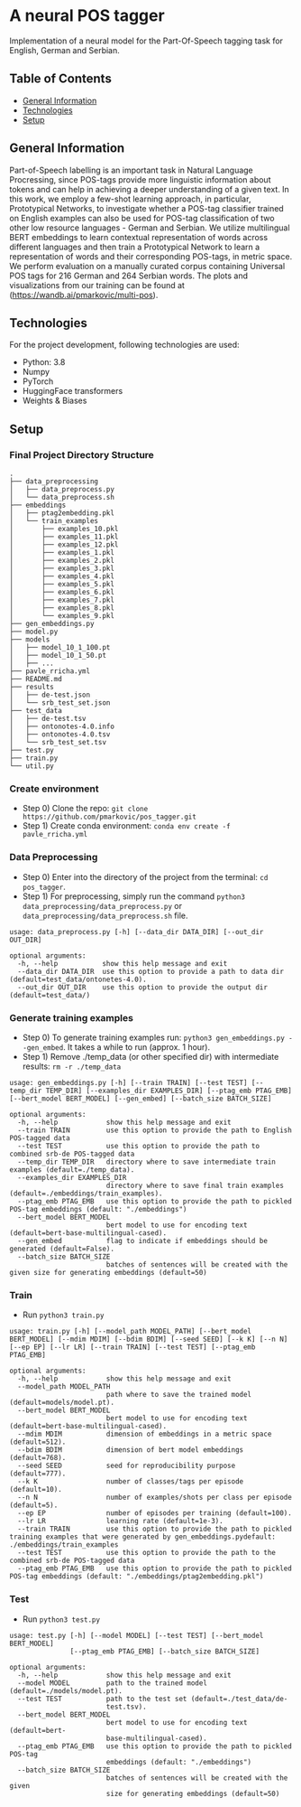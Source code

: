 # A neural POS tagger
Implementation of a neural model for the Part-Of-Speech tagging task for English, German and Serbian.

## Table of Contents
* [General Information](#General-info)
* [Technologies](#Technologies)
* [Setup](#Setup)

## General Information
Part-of-Speech labelling is an important task in Natural Language Procressing, since POS-tags provide more linguistic information about tokens and can help in achieving a deeper understanding of a given text. In this work, we employ a few-shot learning approach, in particular, Prototypical Networks, to investigate whether a POS-tag classifier trained on English examples can also be used for POS-tag classification of two other low resource languages - German and Serbian. We utilize multilingual BERT embeddings to learn contextual representation of words across different languages and then train a Prototypical Network to learn a representation of words and their corresponding POS-tags, in metric space. We perform evaluation on a manually curated corpus containing Universal POS tags for 216 German and 264 Serbian words.
The plots and visualizations from our training can be found at (https://wandb.ai/pmarkovic/multi-pos).

## Technologies
For the project development, following technologies are used:
- Python: 3.8
- Numpy
- PyTorch
- HuggingFace transformers
- Weights & Biases

## Setup

### Final Project Directory Structure  
```
.
├── data_preprocessing
│   ├── data_preprocess.py
│   └── data_preprocess.sh
├── embeddings
│   ├── ptag2embedding.pkl
│   └── train_examples
│       ├── examples_10.pkl
│       ├── examples_11.pkl
│       ├── examples_12.pkl
│       ├── examples_1.pkl
│       ├── examples_2.pkl
│       ├── examples_3.pkl
│       ├── examples_4.pkl
│       ├── examples_5.pkl
│       ├── examples_6.pkl
│       ├── examples_7.pkl
│       ├── examples_8.pkl
│       └── examples_9.pkl
├── gen_embeddings.py
├── model.py
├── models
│   ├── model_10_1_100.pt
│   ├── model_10_1_50.pt
│   ├── ...
├── pavle_rricha.yml
├── README.md
├── results
│   ├── de-test.json
│   └── srb_test_set.json
├── test_data
│   ├── de-test.tsv
│   ├── ontonotes-4.0.info
│   ├── ontonotes-4.0.tsv
│   └── srb_test_set.tsv
├── test.py
├── train.py
└── util.py

```

### Create environment
- Step 0) Clone the repo: `git clone https://github.com/pmarkovic/pos_tagger.git`
- Step 1) Create conda environment: `conda env create -f pavle_rricha.yml`

### Data Preprocessing 
- Step 0) Enter into the directory of the project from the terminal: `cd pos_tagger`.     
- Step 1) For preprocessing, simply run the command `python3 data_preprocessing/data_preprocess.py` or `data_preprocessing/data_preprocess.sh` file. 
```
usage: data_preprocess.py [-h] [--data_dir DATA_DIR] [--out_dir OUT_DIR]

optional arguments:
  -h, --help           show this help message and exit
  --data_dir DATA_DIR  use this option to provide a path to data dir (default=test_data/ontonetes-4.0).
  --out_dir OUT_DIR    use this option to provide the output dir (default=test_data/)
```
### Generate training examples
- Step 0) To generate training examples run: `python3 gen_embeddings.py --gen_embed`. It takes a while to run (approx. 1 hour).
- Step 1) Remove ./temp_data (or other specified dir) with intermediate results: `rm -r ./temp_data`
```
usage: gen_embeddings.py [-h] [--train TRAIN] [--test TEST] [--temp_dir TEMP_DIR] [--examples_dir EXAMPLES_DIR] [--ptag_emb PTAG_EMB] [--bert_model BERT_MODEL] [--gen_embed] [--batch_size BATCH_SIZE]

optional arguments:
  -h, --help            show this help message and exit
  --train TRAIN         use this option to provide the path to English POS-tagged data
  --test TEST           use this option to provide the path to combined srb-de POS-tagged data
  --temp_dir TEMP_DIR   directory where to save intermediate train examples (default=./temp_data).
  --examples_dir EXAMPLES_DIR
                        directory where to save final train examples (default=./embeddings/train_examples).
  --ptag_emb PTAG_EMB   use this option to provide the path to pickled POS-tag embeddings (default: "./embeddings")
  --bert_model BERT_MODEL
                        bert model to use for encoding text (default=bert-base-multilingual-cased).
  --gen_embed           flag to indicate if embeddings should be generated (default=False).
  --batch_size BATCH_SIZE
                        batches of sentences will be created with the given size for generating embeddings (default=50)

```

### Train 
-  Run `python3 train.py`
```
usage: train.py [-h] [--model_path MODEL_PATH] [--bert_model BERT_MODEL] [--mdim MDIM] [--bdim BDIM] [--seed SEED] [--k K] [--n N] [--ep EP] [--lr LR] [--train TRAIN] [--test TEST] [--ptag_emb PTAG_EMB]

optional arguments:
  -h, --help            show this help message and exit
  --model_path MODEL_PATH
                        path where to save the trained model (default=models/model.pt).
  --bert_model BERT_MODEL
                        bert model to use for encoding text (default=bert-base-multilingual-cased).
  --mdim MDIM           dimension of embeddings in a metric space (default=512).
  --bdim BDIM           dimension of bert model embeddings (default=768).
  --seed SEED           seed for reproducibility purpose (default=777).
  --k K                 number of classes/tags per episode (default=10).
  --n N                 number of examples/shots per class per episode (default=5).
  --ep EP               number of episodes per training (default=100).
  --lr LR               learning rate (default=1e-3).
  --train TRAIN         use this option to provide the path to pickled training examples that were generated by gen_embeddings.pydefault: ./embeddings/train_examples
  --test TEST           use this option to provide the path to the combined srb-de POS-tagged data
  --ptag_emb PTAG_EMB   use this option to provide the path to pickled POS-tag embeddings (default: "./embeddings/ptag2embedding.pkl")
```

### Test
- Run `python3 test.py`
```
usage: test.py [-h] [--model MODEL] [--test TEST] [--bert_model BERT_MODEL]
               [--ptag_emb PTAG_EMB] [--batch_size BATCH_SIZE]

optional arguments:
  -h, --help            show this help message and exit
  --model MODEL         path to the trained model (default=./models/model.pt).
  --test TEST           path to the test set (default=./test_data/de-
                        test.tsv).
  --bert_model BERT_MODEL
                        bert model to use for encoding text (default=bert-
                        base-multilingual-cased).
  --ptag_emb PTAG_EMB   use this option to provide the path to pickled POS-tag
                        embeddings (default: "./embeddings")
  --batch_size BATCH_SIZE
                        batches of sentences will be created with the given
                        size for generating embeddings (default=50)
```



